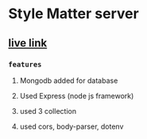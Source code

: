 # Style Matter server

## [live link](https://enigmatic-waters-35472.herokuapp.com)

### `features`

1. Mongodb added for database

2. Used Express (node js framework)

3. used 3 collection

4. used cors, body-parser, dotenv
